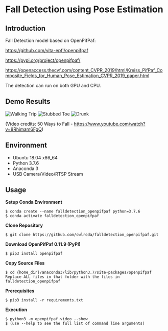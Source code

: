 # Fall Detection using Pose Estimation

## Introduction
Fall Detection model based on OpenPifPaf:

https://github.com/vita-epfl/openpifpaf

https://pypi.org/project/openpifpaf/

https://openaccess.thecvf.com/content_CVPR_2019/html/Kreiss_PifPaf_Composite_Fields_for_Human_Pose_Estimation_CVPR_2019_paper.html

The detection can run on both GPU and CPU.

## Demo Results
![Walking Trip](https://github.com/cwlroda/falldetection_openpifpaf/blob/master/media/walking_trip.gif)
![Stubbed Toe](https://github.com/cwlroda/falldetection_openpifpaf/blob/master/media/stubbed_toe.gif)
![Drunk](https://github.com/cwlroda/falldetection_openpifpaf/blob/master/media/drunk.gif)

(Video credits: 50 Ways to Fall - https://www.youtube.com/watch?v=8Rhimam6FgQ)

## Environment
- Ubuntu 18.04 x86_64
- Python 3.7.6
- Anaconda 3
- USB Camera/Video/RTSP Stream

## Usage
**Setup Conda Environment**
```console
$ conda create --name falldetection_openpifpaf python=3.7.6
$ conda activate falldetection_openpifpaf
```
**Clone Repository**
```console
$ git clone https://github.com/cwlroda/falldetection_openpifpaf.git
```
**Download OpenPifPaf 0.11.9 (PyPI)**
```console
$ pip3 install openpifpaf
```
**Copy Source Files**
```console
$ cd {home_dir}/anaconda3/lib/python3.7/site-packages/openpifpaf
Replace ALL files in that folder with the files in falldetection_openpifpaf
```
**Prerequisites**
```console
$ pip3 install -r requirements.txt
```
**Execution**
```console
$ python3 -m openpifpaf.video --show
$ (use --help to see the full list of command line arguments)
```
